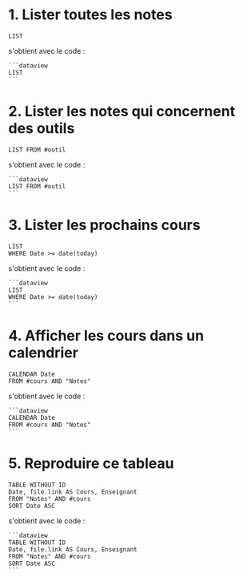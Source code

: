 # 1. Lister toutes les notes

```dataview
LIST 
```

s'obtient avec le code :

````
```dataview
LIST 
```
````

# 2. Lister les notes qui concernent des outils

```dataview
LIST FROM #outil
```

s'obtient avec le code :

````
```dataview
LIST FROM #outil
```
````

# 3. Lister les prochains cours

```dataview
LIST
WHERE Date >= date(today)
```

s'obtient avec le code :

````
```dataview
LIST
WHERE Date >= date(today)
```
````

# 4. Afficher les cours dans un calendrier

```dataview
CALENDAR Date
FROM #cours AND "Notes"
```

s'obtient avec le code :

````
```dataview
CALENDAR Date
FROM #cours AND "Notes"
```
````

# 5. Reproduire ce tableau

```dataview
TABLE WITHOUT ID
Date, file.link AS Cours, Enseignant
FROM "Notes" AND #cours
SORT Date ASC
```

s'obtient avec le code :

````
```dataview
TABLE WITHOUT ID
Date, file.link AS Cours, Enseignant
FROM "Notes" AND #cours
SORT Date ASC
```
````